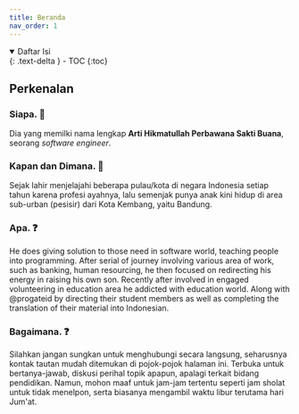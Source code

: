 ```yaml
---
title: Beranda
nav_order: 1
---
```


<details open markdown="block">
  <summary>
    Daftar Isi
  </summary>
  {: .text-delta }
- TOC
{:toc}
</details>

## Perkenalan
### Siapa. 🤝
Dia yang memilki nama lengkap **Arti Hikmatullah Perbawana Sakti Buana**, seorang *software engineer*. 

### Kapan dan Dimana. 📍
Sejak lahir menjelajahi beberapa pulau/kota di negara Indonesia setiap tahun karena profesi ayahnya, lalu semenjak punya anak kini hidup di area sub-urban (pesisir) dari Kota Kembang, yaitu Bandung.

### Apa. ❓
He does giving solution to those need in software world, teaching people into programming.
After serial of journey involving various area of work, such as banking, human resourcing, he then focused on redirecting his energy in raising his own son.
Recently after involved in engaged volunteering in education area he addicted with education world.
Along with @progateid by directing their student members as well as completing the translation of their material into Indonesian.

### Bagaimana. ❓
Silahkan jangan sungkan untuk menghubungi secara langsung, seharusnya kontak tautan mudah ditemukan di pojok-pojok halaman ini. Terbuka untuk bertanya-jawab, diskusi perihal topik apapun, apalagi terkait bidang pendidikan. Namun, mohon maaf untuk jam-jam tertentu seperti jam sholat untuk tidak menelpon, serta biasanya mengambil waktu libur terutama hari Jum'at. 
